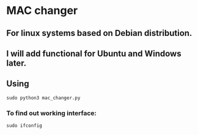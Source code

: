 # MAC changer

## For linux systems based on Debian distribution.
## I will add functional for Ubuntu and Windows later.

## Using
``` Shell
sudo python3 mac_changer.py
```

### To find out working interface: 
``` Shell
sudo ifconfig
```
